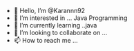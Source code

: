 - 👋 Hello, I’m @Karannn92
- 👀 I’m interested in ... Java Programming 
- 🌱 I’m currently learning ..java
- 💞️ I’m looking to collaborate on ...
- 📫 How to reach me ...

<!---
Karannn92/Karannn92 is a ✨ special ✨ repository because its `README.md` (this file) appears on your GitHub profile.
You can click the Preview link to take a look at your changes.
--->
